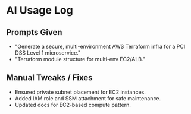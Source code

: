 # AI Usage Log

## Prompts Given
- "Generate a secure, multi-environment AWS Terraform infra for a PCI DSS Level 1 microservice."
- "Terraform module structure for multi-env EC2/ALB."

## Manual Tweaks / Fixes
- Ensured private subnet placement for EC2 instances.
- Added IAM role and SSM attachment for safe maintenance.
- Updated docs for EC2-based compute pattern.